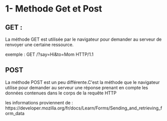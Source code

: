 <h1> 1- Methode Get et Post </h1>
<h2>GET :</h2/>
La méthode GET est utilisée par le navigateur pour demander au serveur de renvoyer une certaine ressource. 


exemple : 
 GET /?say=Hi&to=Mom HTTP/1.1

<h2>POST</h2>
<p>La méthode POST est un peu différente.C'est la méthode que le navigateur utilise pour demander au serveur une réponse prenant en compte les données contenues dans le corps de la requête HTTP</p>



<p> les informations proviennent de : https://developer.mozilla.org/fr/docs/Learn/Forms/Sending_and_retrieving_form_data </p>










